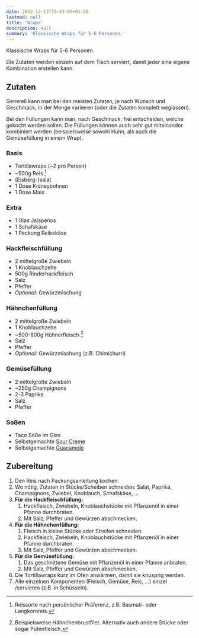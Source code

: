 ```yaml
---
date: 2022-12-13T15:43:05+01:00
lastmod: null
title: 'Wraps'
description: null
summary: 'Klassische Wraps für 5-6 Personen.'
---
```


Klassische Wraps für 5-6 Personen.

Die Zutaten werden einzeln auf dem Tisch serviert, damit jeder eine eigene Kombination erstellen kann.

## Zutaten

Generell kann man bei den meisten Zutaten, je nach Wunsch und Geschmack, in der Menge variieren
(oder die Zutaten komplett weglassen).

Bei den Füllungen kann man, nach Geschmack, frei entscheiden, welche gekocht werden sollen.
Die Füllungen können auch sehr gut miteinander kombiniert werden (beispielsweise sowohl Huhn, als
auch die Gemüsefüllung in einem Wrap).

### Basis

- Tortillawraps (~2 pro Person)
- ~500g Reis [^1]
- (Eisberg-)salat
- 1 Dose Kidneybohnen
- 1 Dose Mais

### Extra

- 1 Glas Jalapeños
- 1 Schafskäse
- 1 Packung Reibekäse

### Hackfleischfüllung

- 2 mittelgroße Zwiebeln
- 1 Knoblauchzehe
- 500g Rinderhackfleisch
- Salz
- Pfeffer
- *Optional:* Gewürzmischung

### Hähnchenfüllung

- 2 mittelgroße Zwiebeln
- 1 Knoblauchzehe
- ~500-800g Hühnerfleisch [^2]
- Salz
- Pfeffer
- *Optional:* Gewürzmischung (z.B. Chimichurri)

### Gemüsefüllung

- 2 mittelgroße Zwiebeln
- ~250g Champignons
- 2-3 Paprika
- Salz
- Pfeffer

### Soßen

- Taco Soße im Glas
- Selbstgemachte [Sour Creme](../sour-creme)
- Selbstgemachte [Guacamole](../guacamole)

## Zubereitung

1. Den Reis nach Packungsanleitung kochen.
2. Wo nötig, Zutaten in Stücke/Scheiben schneiden: Salat, Paprika, Champignons, Zwiebel,
   Knoblauch, Schafskäse, ...
3. **Für die Hackfleischfüllung:**
   1. Hackfleisch, Zwiebeln, Knoblauchstücke mit Pflanzenöl in einer Pfanne durchbraten.
   2. Mit Salz, Pfeffer und Gewürzen abschmecken.
4. **Für die Hähnchenfüllung:**
   1. Fleisch in kleine Stücke oder Streifen schneiden.
   2. Hackfleisch, Zwiebeln, Knoblauchstücke mit Pflanzenöl in einer Pfanne durchbraten.
   3. Mit Salz, Pfeffer und Gewürzen abschmecken.
5. **Für die Gemüsefüllung:**
   1. Das geschnittene Gemüse mit Pflanzenöl in einer Pfanne anbraten.
   2. Mit Salz, Pfeffer und Gewürzen abschmecken.
7. Die Tortillawraps kurz im Ofen anwärmen, damit sie knusprig werden.
6. Alle einzelnen Komponenten (Fleisch, Gemüse, Reis, ...) einzel /servieren (z.B. in Schüsseln).


[^1]: Reissorte nach persönlicher Präferenz, z.B. Basmati- oder Langkornreis.
[^2]: Beispielsweise Hähnchenbrustfilet. Alternativ auch andere Stücke oder sogar Putenfleisch.
